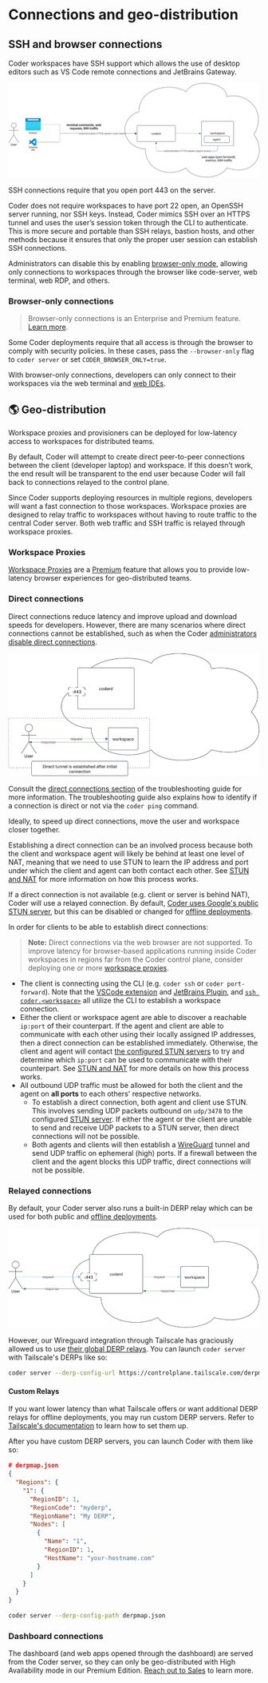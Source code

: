 # Connections and geo-distribution

## SSH and browser connections

Coder workspaces have SSH support which allows the use of desktop editors such
as VS Code remote connections and JetBrains Gateway.

![Diagram of SSH and browser connections](../../../images/admin/networking/network-stack/network-diagram-ssh-browser.png)

SSH connections require that you open port 443 on the server.

Coder does not require workspaces to have port 22 open, an OpenSSH server running,
nor SSH keys.
Instead, Coder mimics SSH over an HTTPS tunnel and uses the user’s session token
through the CLI to authenticate.
This is more secure and portable than SSH relays, bastion hosts, and other methods
because it ensures that only the proper user session can establish SSH connections.

Administrators can disable this by enabling [browser-only mode](#browser-only-connections),
allowing only connections to workspaces through the browser like code-server,
web terminal, web RDP, and others.

### Browser-only connections

<blockquote class="info">

Browser-only connections is an Enterprise and Premium feature.
[Learn more](https://coder.com/pricing#compare-plans).

</blockquote>

Some Coder deployments require that all access is through the browser to comply
with security policies. In these cases, pass the `--browser-only` flag to
`coder server` or set `CODER_BROWSER_ONLY=true`.

With browser-only connections, developers can only connect to their workspaces
via the web terminal and
[web IDEs](../../../user-guides/workspace-access/web-ides.md).

## 🌎 Geo-distribution

Workspace proxies and provisioners can be deployed for low-latency access to
workspaces for distributed teams.

By default, Coder will attempt to create direct peer-to-peer connections between
the client (developer laptop) and workspace.
If this doesn’t work, the end result will be transparent to the end user because
Coder will fall back to connections relayed to the control plane.

Since Coder supports deploying resources in multiple regions, developers will want a fast connection to those workspaces. Workspace proxies are designed to relay traffic to workspaces without having to route traffic to the central Coder server. Both web traffic and SSH traffic is relayed through workspace proxies.

### Workspace Proxies

[Workspace Proxies](../workspace-proxies.md) are a
[Premium](https://coder.com/pricing#compare-plans) feature that allows you to
provide low-latency browser experiences for geo-distributed teams.

### Direct connections

Direct connections reduce latency and improve upload and download speeds for developers.
However, there are many scenarios where direct connections cannot be established,
such as when the Coder [administrators disable direct connections](../../../reference/cli/server.md#--block-direct-connections).

![Diagram of a direct connection](../../../images/admin/networking/network-stack/network-diagram-direct-connection.png)

Consult the [direct connections section](../troubleshooting.md#common-problems-with-direct-connections)
of the troubleshooting guide for more information.
The troubleshooting guide also explains how to identify if a connection is direct
or not via the `coder ping` command.

Ideally, to speed up direct connections, move the user and workspace closer together.

Establishing a direct connection can be an involved process because both the
client and workspace agent will likely be behind at least one level of NAT,
meaning that we need to use STUN to learn the IP address and port under which
the client and agent can both contact each other. See [STUN and NAT](../stun.md)
for more information on how this process works.

If a direct connection is not available (e.g. client or server is behind NAT),
Coder will use a relayed connection. By default,
[Coder uses Google's public STUN server](../../../reference/cli/server.md#--derp-server-stun-addresses),
but this can be disabled or changed for
[offline deployments](../../../install/offline.md).

In order for clients to be able to establish direct connections:

> **Note:** Direct connections via the web browser are not supported. To improve
> latency for browser-based applications running inside Coder workspaces in
> regions far from the Coder control plane, consider deploying one or more
> [workspace proxies](../workspace-proxies.md).

- The client is connecting using the CLI (e.g. `coder ssh` or
  `coder port-forward`). Note that the
  [VSCode extension](https://marketplace.visualstudio.com/items?itemName=coder.coder-remote)
  and [JetBrains Plugin](https://plugins.jetbrains.com/plugin/19620-coder/), and
  [`ssh coder.<workspace>`](../../../reference/cli/config-ssh.md) all utilize the
  CLI to establish a workspace connection.
- Either the client or workspace agent are able to discover a reachable
  `ip:port` of their counterpart. If the agent and client are able to
  communicate with each other using their locally assigned IP addresses, then a
  direct connection can be established immediately. Otherwise, the client and
  agent will contact
  [the configured STUN servers](../../../reference/cli/server.md#--derp-server-stun-addresses)
  to try and determine which `ip:port` can be used to communicate with their
  counterpart. See [STUN and NAT](../stun.md) for more details on how this
  process works.
- All outbound UDP traffic must be allowed for both the client and the agent on
  **all ports** to each others' respective networks.
  - To establish a direct connection, both agent and client use STUN. This
    involves sending UDP packets outbound on `udp/3478` to the configured
    [STUN server](../../../reference/cli/server.md#--derp-server-stun-addresses).
    If either the agent or the client are unable to send and receive UDP packets
    to a STUN server, then direct connections will not be possible.
  - Both agents and clients will then establish a
    [WireGuard](https://www.wireguard.com/)️ tunnel and send UDP traffic on
    ephemeral (high) ports. If a firewall between the client and the agent
    blocks this UDP traffic, direct connections will not be possible.

### Relayed connections

By default, your Coder server also runs a built-in DERP relay which can be used
for both public and [offline deployments](../../../install/offline.md).

![Diagram of a relayed connection](../../../images/admin/networking/network-stack/network-diagram-relayed-connection.png)

However, our Wireguard integration through Tailscale has graciously allowed us
to use
[their global DERP relays](https://tailscale.com/kb/1118/custom-derp-servers/#what-are-derp-servers).
You can launch `coder server` with Tailscale's DERPs like so:

```bash
coder server --derp-config-url https://controlplane.tailscale.com/derpmap/default
```

#### Custom Relays

If you want lower latency than what Tailscale offers or want additional DERP
relays for offline deployments, you may run custom DERP servers. Refer to
[Tailscale's documentation](https://tailscale.com/kb/1118/custom-derp-servers/#why-run-your-own-derp-server)
to learn how to set them up.

After you have custom DERP servers, you can launch Coder with them like so:

```json
# derpmap.json
{
  "Regions": {
    "1": {
      "RegionID": 1,
      "RegionCode": "myderp",
      "RegionName": "My DERP",
      "Nodes": [
        {
          "Name": "1",
          "RegionID": 1,
          "HostName": "your-hostname.com"
        }
      ]
    }
  }
}
```

```bash
coder server --derp-config-path derpmap.json
```

### Dashboard connections

The dashboard (and web apps opened through the dashboard) are served from the
Coder server, so they can only be geo-distributed with High Availability mode in
our Premium Edition. [Reach out to Sales](https://coder.com/contact) to learn
more.
